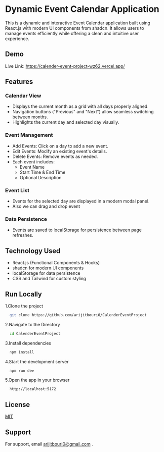 
# Dynamic Event Calendar Application


This is a dynamic and interactive Event Calendar application built using React.js with modern UI components from shadcn. It allows users to manage events efficiently while offering a clean and intuitive user experience.


## Demo
Live Link:
https://calender-event-project-wz62.vercel.app/


## Features

### Calendar View
- Displays the current month as a grid with all days properly aligned.
- Navigation buttons ("Previous" and "Next") allow seamless switching between months.
- Highlights the current day and selected day visually.
### Event Management
- Add Events: Click on a day to add a new event.
- Edit Events: Modify an existing event's details.
- Delete Events: Remove events as needed.
- Each event includes:
  - Event Name
  - Start Time & End Time
  - Optional Description
### Event List
- Events for the selected day are displayed in a modern modal panel.
- Also we can drag and drop event 
### Data Persistence
- Events are saved to localStorage for persistence between page refreshes.



## Technology Used

- React.js (Functional Components & Hooks)
- shadcn for modern UI components
- localStorage for data persistence
- CSS and Tailwind for custom styling


## Run Locally

1.Clone the project

```bash
  git clone https://github.com/arijitbouri0/CalenderEventProject

```

2.Navigate to the Directory
```bash
  cd CalenderEventProject
```

3.Install dependencies
```bash
  npm install
```

4.Start the development server
```bash
  npm run dev
```

5.Open the app in your browser
```bash
  http://localhost:5172
```

## License

[MIT](https://choosealicense.com/licenses/mit/)


## Support

For support, email arijitbouri0@gmail.com .


